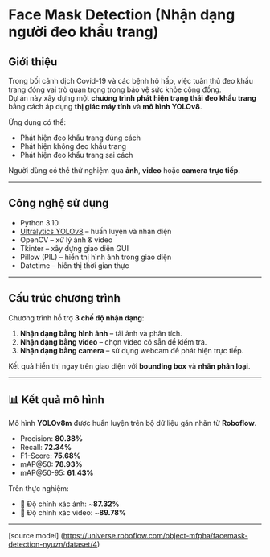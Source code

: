 #  Face Mask Detection (Nhận dạng người đeo khẩu trang)

##  Giới thiệu
Trong bối cảnh dịch Covid-19 và các bệnh hô hấp, việc tuân thủ đeo khẩu trang đóng vai trò quan trọng trong bảo vệ sức khỏe cộng đồng.  
Dự án này xây dựng một **chương trình phát hiện trạng thái đeo khẩu trang** bằng cách áp dụng **thị giác máy tính** và **mô hình YOLOv8**.

Ứng dụng có thể:
- Phát hiện đeo khẩu trang đúng cách  
-  Phát hiện không đeo khẩu trang  
-  Phát hiện đeo khẩu trang sai cách  

Người dùng có thể thử nghiệm qua **ảnh**, **video** hoặc **camera trực tiếp**.

---

##  Công nghệ sử dụng
- Python 3.10  
- [Ultralytics YOLOv8](https://github.com/ultralytics/ultralytics) – huấn luyện và nhận diện  
- OpenCV – xử lý ảnh & video  
- Tkinter – xây dựng giao diện GUI  
- Pillow (PIL) – hiển thị hình ảnh trong giao diện  
- Datetime – hiển thị thời gian thực  

---

##  Cấu trúc chương trình
Chương trình hỗ trợ **3 chế độ nhận dạng**:
1. **Nhận dạng bằng hình ảnh** – tải ảnh và phân tích.  
2. **Nhận dạng bằng video** – chọn video có sẵn để kiểm tra.  
3. **Nhận dạng bằng camera** – sử dụng webcam để phát hiện trực tiếp.  

 Kết quả hiển thị ngay trên giao diện với **bounding box** và **nhãn phân loại**.

---

## 📊 Kết quả mô hình
Mô hình **YOLOv8m** được huấn luyện trên bộ dữ liệu gán nhãn từ **Roboflow**.  
- Precision: **80.38%**  
- Recall: **72.34%**  
- F1-Score: **75.68%**  
- mAP@50: **78.93%**  
- mAP@50-95: **61.43%**

Trên thực nghiệm:
- 🎯 Độ chính xác ảnh: ~**87.32%**  
- 🎯 Độ chính xác video: ~**89.78%**

---

[source model] (https://universe.roboflow.com/object-mfpha/facemask-detection-nyuzn/dataset/4)
